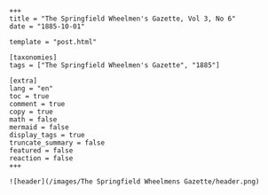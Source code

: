 
    +++
    title = "The Springfield Wheelmen's Gazette, Vol 3, No 6"
    date = "1885-10-01"

    template = "post.html"

    [taxonomies]
    tags = ["The Springfield Wheelmen's Gazette", "1885"]

    [extra]
    lang = "en"
    toc = true
    comment = true
    copy = true
    math = false
    mermaid = false
    display_tags = true
    truncate_summary = false
    featured = false
    reaction = false
    +++

    ![header](/images/The Springfield Wheelmens Gazette/header.png)

    